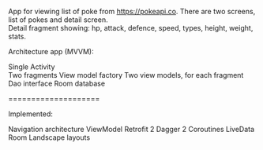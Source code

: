 
App for viewing list of poke from https://pokeapi.co. There are two screens, list of pokes and detail screen.  
Detail fragment showing: hp, attack, defence, speed, types, height, weight, stats.

Architecture app (MVVM):  

  
Single Activity    
Two fragments
View model factory
Two view models, for each fragment
Dao interface
Room database  
   
   ====================
  
Implemented:

Navigation architecture
ViewModel
Retrofit 2
Dagger 2
Coroutines
LiveData
Room
Landscape layouts
